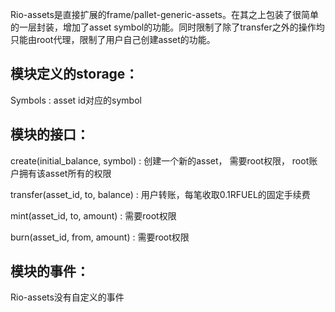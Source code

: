 Rio-assets是直接扩展的frame/pallet-generic-assets。在其之上包装了很简单的一层封装，增加了asset symbol的功能。同时限制了除了transfer之外的操作均只能由root代理，限制了用户自己创建asset的功能。

## 模块定义的storage：
Symbols : asset id对应的symbol

## 模块的接口：
create(initial_balance, symbol) : 创建一个新的asset， 需要root权限， root账户拥有该asset所有的权限

transfer(asset_id, to, balance) : 用户转账，每笔收取0.1RFUEL的固定手续费

mint(asset_id, to, amount) : 需要root权限

burn(asset_id, from, amount) : 需要root权限

## 模块的事件：
Rio-assets没有自定义的事件
